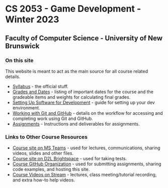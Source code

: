# CS 2053 - Game Development - Winter 2023

## Faculty of Computer Science - University of New Brunswick

### On this site

This website is meant to act as the main source for all course related details.

- [Syllabus](pages/cs2053_syllabus_w2023.md) - the official stuff.
- [Grades and Dates](pages/cs2053-grading-dates_w2023.md) - listing of important dates for the course and the gradeable items and weights for calculating final grades.
- [Setting Up Software for Development](pages/cs2053-requirements-and-setup.md) - guide for setting up your dev environment.
- [Working with Git and GitHub](pages/CS2053-working-with-git.md) - details on the workflow for accessing and completing work using Git and GitHub.
- [Assignments](pages/assignments/cs2053-w2023-lab-assignment-0.md) - Instructions and deliverables for assignments.

### Links to Other Course Resources

- [Course site on MS Teams](https://teams.microsoft.com/l/team/19%3aO-E2fUopHC64qMNj2z8xeIUlqKnslhA1LgsfaS6QGfU1%40thread.tacv2/conversations?groupId=ce9d916d-94ea-4b39-92d5-0843943117e9&tenantId=244e6ed2-339a-47f3-b95c-e45351c198b7) - used for lectures, communications, sharing videos, slides and other files.
- [Course site on D2L Brightspace](https://lms.unb.ca/d2l/home/207733) - used for taking tests.
- [Course GitHub Organization](https://github.com/CS-2053-Winter-2023) - used for submitting assignments, sharing code examples, and hosting this site.
- [Course Videos on Stream](https://web.microsoftstream.com/channel/6d4d8bcb-726a-4daf-84f2-27c5fb07df3d) - lectures, class meeting/tutorial recording, and extra how-to help videos.